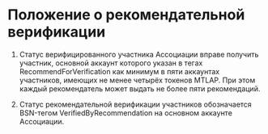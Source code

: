 # Положение о рекомендательной верификации

1. Статус верифицированного участника Ассоциации вправе получить участник, основной аккаунт которого указан в тегах
   RecommendForVerification как минимум в пяти аккаунтах участников, имеющих не менее четырёх токенов MTLAP.
   При этом каждый рекомендатель может выдать не более пяти рекомендаций.

2. Статус рекомендательной верификации участников обозначается BSN-тегом VerifiedByRecommendation на основном аккаунте
   Ассоциации. 
